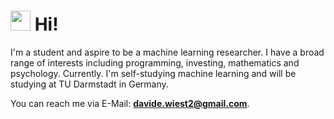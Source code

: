 # <img style="height: 2rem; width: 2rem;" src="https://raw.githubusercontent.com/blackcater/blackcater/main/images/Hi.gif" /> Hi!
I'm a student and aspire to be a machine learning researcher. I have a broad range of interests including programming, investing, mathematics and psychology. Currently. I'm self-studying machine learning and will be studying at TU Darmstadt in Germany.

You can reach me via E-Mail: **[davide.wiest2@gmail.com](mailto:davide.wiest2@gmail.com)**.
